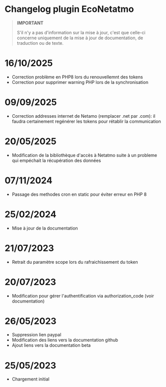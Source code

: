 # Changelog plugin EcoNetatmo

>**IMPORTANT**
>
>S'il n'y a pas d'information sur la mise à jour, c'est que celle-ci concerne uniquement de la mise à jour de documentation, de traduction ou de texte.

# 16/10/2025

- Correction problème en PHP8 lors du renouvellemnt des tokens
- Correction pour supprimer warning PHP lors de la synchronisation

# 09/09/2025

- Correction addresses internet de Netamo (remplacer .net par .com): il faudra certainement regénérer les tokens pour rétablir la communication 

# 20/05/2025

- Modification de la bibliothèque d'accès à Netatmo suite à un probleme qui empéchait la récupération des données

# 07/11/2024

- Passage des methodes cron en static pour éviter erreur en PHP 8

# 25/02/2024

- Mise à jour de la documentation 

# 21/07/2023

- Retrait du paramètre scope lors du rafraichissement du token 

# 20/07/2023

- Modification pour gérer l'authentification via authorization_code (voir documentation) 

# 26/05/2023

- Suppression lien paypal
- Modification des liens vers la documentation github
- Ajout liens vers la documentation beta

# 25/05/2023

- Chargement initial
